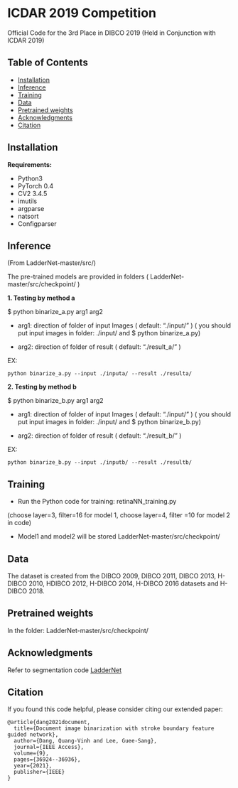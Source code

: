 # ICDAR 2019 Competition
Official Code for the 3rd Place in DIBCO 2019 (Held in Conjunction with ICDAR 2019)

## Table of Contents
- [Installation](#Installation)
- [Inference](#Inference)
- [Training](#Training)
- [Data](#Data)
- [Pretrained weights](#checkpoint)
- [Acknowledgments](#Acknowledgments)
- [Citation](#Citation)
## Installation
**Requirements:**
- Python3 
- PyTorch 0.4 
- CV2  3.4.5 
- imutils 
- argparse 
- natsort 
- Configparser
## Inference
(From LadderNet-master/src/)

The pre-trained models are provided in folders ( LadderNet-master/src/checkpoint/ )

**1. Testing by method a**
   
$ python binarize_a.py arg1 arg2

+ arg1: direction of folder of input Images  ( default: “./input/” ) ( you should put input images in folder: ./input/  and $ python binarize_a.py)

+ arg2: direction of folder of result ( default: “./result_a/” )

EX: 

```
python binarize_a.py --input ./inputa/ --result ./resulta/ 
```

**2. Testing by method b**

$ python binarize_b.py arg1 arg2

+ arg1: direction of folder of input Images  ( default: “./input/” ) ( you should put input images in folder: ./input/  and $ python binarize_b.py)

+ arg2: direction of folder of result ( default: “./result_b/” )

EX: 

```
python binarize_b.py --input ./inputb/ --result ./resultb/  
```
## Training

- Run the Python code for training: retinaNN_training.py

(choose layer=3, filter=16 for model 1, choose layer=4, filter =10 for model 2 in code)

- Model1 and model2 will be stored LadderNet-master/src/checkpoint/

## Data

The dataset is created from the DIBCO 2009, DIBCO 2011, DIBCO 2013, H-DIBCO 2010, HDIBCO 2012, H-DIBCO 2014, H-DIBCO 2016 datasets and H-DIBCO 2018.

## Pretrained weights

In the folder: LadderNet-master/src/checkpoint/

## Acknowledgments

Refer to segmentation code [LadderNet](https://github.com/juntang-zhuang/LadderNet)

## Citation
If you found this code helpful, please consider citing our extended paper: 

```
@article{dang2021document,
  title={Document image binarization with stroke boundary feature guided network},
  author={Dang, Quang-Vinh and Lee, Guee-Sang},
  journal={IEEE Access},
  volume={9},
  pages={36924--36936},
  year={2021},
  publisher={IEEE}
}
```


